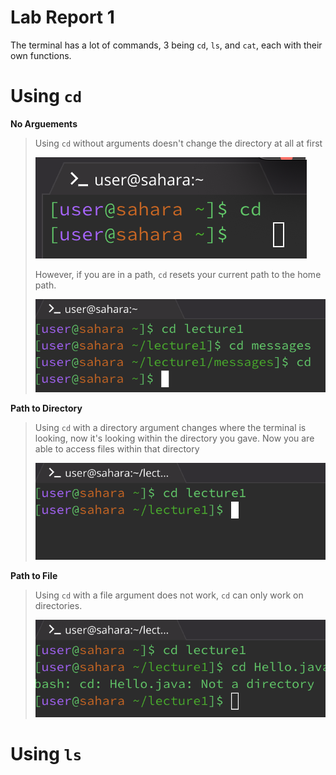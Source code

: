 # Lab Report 1

The terminal has a lot of commands, 3 being `cd`, `ls`, and `cat`, each with their own functions.

# Using `cd`

**No Arguements**
> Using `cd` without arguments doesn't change the directory at all at first
> 
> ![Image](https://raw.githubusercontent.com/briangasca/cse15l-lab-reports/main/images/Screenshot%202024-01-10%20at%203.11.06%20PM.png)
> 
> However, if you are in a path, `cd` resets your current path to the home path.
> 
> ![Image](https://raw.githubusercontent.com/briangasca/cse15l-lab-reports/main/images/Screenshot%202024-01-10%20at%203.19.39%20PM.png)
> 
**Path to Directory**

> Using `cd` with a directory argument changes where the terminal is looking, now it's looking within the directory you gave.
> Now you are able to access files within that directory
> 
> ![Image](https://raw.githubusercontent.com/briangasca/cse15l-lab-reports/main/images/Screenshot%202024-01-10%20at%203.22.59%20PM.png)
> 
**Path to File**
> 
> Using `cd` with a file argument does not work, `cd` can only work on directories.
> 
> ![Image](https://raw.githubusercontent.com/briangasca/cse15l-lab-reports/main/images/Screenshot%202024-01-10%20at%203.28.18%20PM.png)


# Using `ls`
